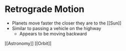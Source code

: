 # Retrograde Motion

- Planets move faster the closer they are to the [[Sun]]
- Similar to passing a vehicle on the highway
  - Appears to be moving backward

[[Astronomy]] [[Orbit]]

